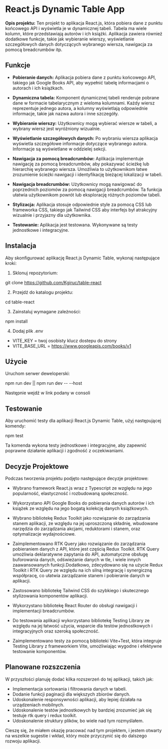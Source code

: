 # React.js Dynamic Table App

**Opis projektu:** Ten projekt to aplikacja React.js, która pobiera dane z punktu końcowego API i wyświetla je w dynamicznej tabeli. Tabela ma wiele kolumn, które przedstawiają autorów i ich książki. Aplikacja zawiera również dodatkowe funkcje, takie jak wybieranie wierszy, wyświetlanie szczegółowych danych dotyczących wybranego wiersza, nawigacja za pomocą breadcrumbów itp.

## Funkcje

- **Pobieranie danych:** Aplikacja pobiera dane z punktu końcowego API, takiego jak Google Books API, aby wypełnić tabelę informacjami o autorach i ich książkach.

- **Dynamiczna tabela:** Komponent dynamicznej tabeli renderuje pobrane dane w formacie tabelarycznym z wieloma kolumnami. Każdy wiersz reprezentuje jednego autora, a kolumny wyświetlają odpowiednie informacje, takie jak nazwa autora i inne szczegóły.

- **Wybieranie wierszy:** Użytkownicy mogą wybierać wiersze w tabeli, a wybrany wiersz jest wyróżniony wizualnie.

- **Wyświetlanie szczegółowych danych:** Po wybraniu wiersza aplikacja wyświetla szczegółowe informacje dotyczące wybranego autora. Informacje są wyświetlane w oddzielej sekcji.

- **Nawigacja za pomocą breadcrumbów:** Aplikacja implementuje nawigację za pomocą breadcrumbów, aby pokazywać ścieżkę lub hierarchię wybranego wiersza. Umożliwia to użytkownikom łatwe zrozumienie ścieżki nawigacji i identyfikację bieżącej lokalizacji w tabeli.

- **Nawigacja breadcrumbów:** Użytkownicy mogą nawigować do poprzednich poziomów za pomocą nawigacji breadcrumbów. Ta funkcja ułatwia użytkownikom powrót lub eksplorację różnych poziomów tabeli.

- **Stylizacja:** Aplikacja stosuje odpowiednie style za pomocą CSS lub frameworka CSS, takiego jak Tailwind CSS aby interfejs był atrakcyjny wizualnie i przyjazny dla użytkownika.

- **Testowanie:** Aplikacja jest testowana. Wykonywane są testy jednostkowe i integracyjne.

## Instalacja

Aby skonfigurować aplikację React.js Dynamic Table, wykonaj następujące kroki:

1. Sklonuj repozytorium:

git clone https://github.com/Kgiruc/table-react

2. Przejdź do katalogu projektu:

cd table-react

3. Zainstaluj wymagane zależności:

npm install

4. Dodaj plik .env 

- VITE_KEY = twoj osobisty klucz dostepu do strony
- VITE_BASE_URL = https://www.googleapis.com/books/v1

## Użycie

Uruchom serwer deweloperski:

npm run dev || npm run dev -- --host

Następnie wejdź w link podany w consoli

## Testowanie

Aby uruchomić testy dla aplikacji React.js Dynamic Table, użyj następującej komendy:

npm test

Ta komenda wykona testy jednostkowe i integracyjne, aby zapewnić poprawne działanie aplikacji i zgodność z oczekiwaniami.

## Decyzje Projektowe 

Podczas tworzenia projektu podjęto następujące decyzje projektowe:

- Wybrano framework React.js wraz z Typescript ze względu na jego popularność, elastyczność i rozbudowaną społeczność.

- Wykorzystano API Google Books do pobierania danych autorów i ich książek ze względu na jego bogatą kolekcję danych książkowych.

- Wybrano bibliotekę Redux Toolkit jako rozwiązanie do zarządzania stanem aplikacji, ze względu na jej uproszczoną składnię, wbudowane narzędzia do zarządzania akcjami, reduktorami i stanem, oraz optymalizacje wydajnościowe.

- Zaimplementowano RTK Query jako rozwiązanie do zarządzania pobieraniem danych z API, które jest częścią Redux Toolkit. RTK Query umożliwia deklaratywne zapytania do API, automatyczne obsługę buforowania danych, odświeżanie danych w tle, i wiele innych zaawansowanych funkcji.Dodatkowo, zdecydowano się na użycie Redux Toolkit i RTK Query ze względu na ich silną integrację i synergiczną współpracę, co ułatwia zarządzanie stanem i pobieranie danych w aplikacji.

- Zastosowano bibliotekę Tailwind CSS do szybkiego i skutecznego stylizowania komponentów aplikacji.

- Wykorzystano bibliotekę React Router do obsługi nawigacji i implementacji breadcrumbów.

- Do testowania aplikacji wykorzystano bibliotekę Testing Library ze względu na jej łatwość użycia, wsparcie dla testów jednostkowych i integracyjnych oraz szeroką społeczność.

- Zaimplementowano testy za pomocą biblioteki Vite+Test, która integruje Testing Library z frameworkiem Vite, umożliwiając wygodne i efektywne testowanie komponentów.

## Planowane rozszczenia

W przyszłości planuję dodać kilka rozszerzeń do tej aplikacji, takich jak:

- Implementacja sortowania i filtrowania danych w tabeli.
- Dodanie funkcji paginacji dla większych zbiorów danych.
- Udoskonalenie responsywności aplikacji, aby lepiej działała na urządzeniach mobilnych.
- Udoskonalenie testów jednostkowych by bardziej zrozumieć jak się testuje rtk query i redux toolkit.
- Udoskonalenie struktury plików, bo wiele nad tym rozmyślałem.

Cieszę się, że miałem okazję pracować nad tym projektem, i jestem otwarty na wszelkie sugestie i wkład, który może przyczynić się do dalszego rozwoju aplikacji.
